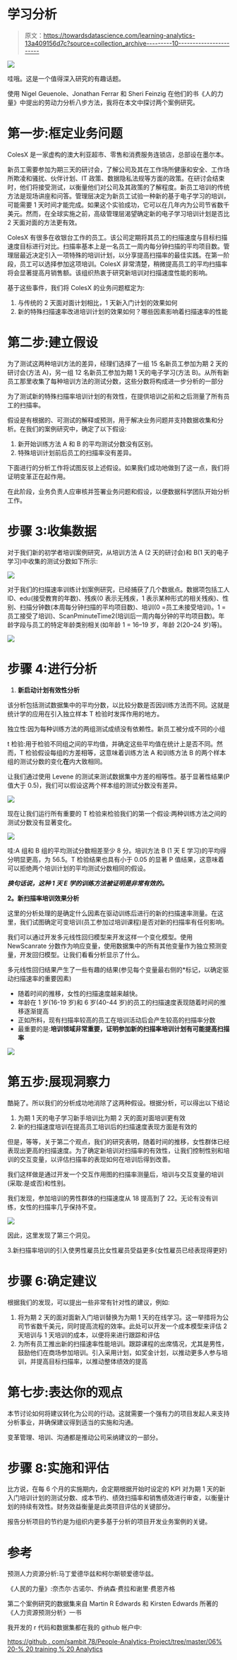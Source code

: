 # 学习分析

> 原文：<https://towardsdatascience.com/learning-analytics-13a409156d7c?source=collection_archive---------10----------------------->

![](img/67040fef59a42725379c9f82ac19f75d.png)

哇哦。这是一个值得深入研究的有趣话题。

使用 Nigel Geuenole、Jonathan Ferrar 和 Sheri Feinzig 在他们的书《人的力量》中提出的劳动力分析八步方法，我将在本文中探讨两个案例研究。

# **第一步:框定业务问题**

ColesX 是一家虚构的澳大利亚超市、零售和消费服务连锁店，总部设在墨尔本。

新员工需要参加为期三天的研讨会，了解公司及其在工作场所健康和安全、工作场所欺凌和骚扰、伙伴计划、IT 政策、数据隐私法规等方面的政策。在研讨会结束时，他们将接受测试，以衡量他们对公司及其政策的了解程度。新员工培训的传统方法是现场讲座和问答。管理层决定为新员工试验一种新的基于电子学习的培训，可能需要 1 天时间才能完成。如果这个实验成功，它可以在几年内为公司节省数千美元。然而，在全球实施之前，高级管理层渴望确定新的电子学习培训计划是否比 2 天面对面的方法更有效。

ColesX 有很多在收银台工作的员工。该公司定期将其员工的扫描速度与目标扫描速度目标进行对比。扫描率基本上是一名员工一周内每分钟扫描的平均项目数。管理层最近决定引入一项特殊的培训计划，以分享提高扫描率的最佳实践。在第一阶段，员工可以选择参加这项培训。ColesX 非常清楚，稍微提高员工的平均扫描率将会显著提高月销售额。该组织热衷于研究新培训对扫描速度性能的影响。

基于这些事件，我们将 ColesX 的业务问题框定为:

1.  与传统的 2 天面对面计划相比，1 天新入门计划的效果如何
2.  新的特殊扫描速率改进培训计划的效果如何？哪些因素影响着扫描速率的性能

# **第二步:建立假设**

为了测试这两种培训方法的差异，经理们选择了一组 15 名新员工参加为期 2 天的研讨会(方法 A)，另一组 12 名新员工参加为期 1 天的电子学习(方法 B)。从所有新员工那里收集了每种培训方法的测试分数，这些分数将构成进一步分析的一部分

为了测试新的特殊扫描率培训计划的有效性，在提供培训之前和之后测量了所有员工的扫描率。

假设是有根据的、可测试的解释或预测，用于解决业务问题并支持数据收集和分析。在我们的案例研究中，确定了以下假设:

1.  新开始训练方法 A 和 B 的平均测试分数没有区别。
2.  特殊培训计划前后员工的扫描率没有差异。

下面进行的分析工作将试图反驳上述假设。如果我们成功地做到了这一点，我们将证明变革正在起作用。

在此阶段，业务负责人应审核并签署业务问题和假设，以便数据科学团队开始分析工作。

# 步骤 3:收集数据

对于我们新的初学者培训案例研究，从培训方法 A (2 天的研讨会)和 B(1 天的电子学习)中收集的测试分数如下所示:

![](img/f0d5b075bc42022865137600542498fb.png)

对于我们的扫描速率训练计划案例研究，已经捕获了几个数据点。数据项包括工人 ID、edu(接受教育的年数)、残疾(0 表示无残疾，1 表示某种形式的相关残疾)、性别、扫描分钟数(本周每分钟扫描的平均项目数)、培训(0 =员工未接受培训)。1 =员工接受了培训)、ScanPminuteTime2(培训后一周内每分钟的平均项目数)。年龄字段与员工的特定年龄类别相关(如年龄 1 = 16–19 岁，年龄 2(20–24 岁)等)。

![](img/ade91c32a1d83652b17a360639168805.png)

# 步骤 4:进行分析

1.  **新启动计划有效性分析**

该分析包括测试数据集中的平均分数，以比较分数是否因训练方法而不同。这就是统计学的应用在引入独立样本 T 检验时发挥作用的地方。

独立性:因为每种训练方法的两组测试成绩没有依赖性。新员工被分成不同的小组

t 检验:用于检验不同组之间的平均值，并确定这些平均值在统计上是否不同。然而，T 检验假设每组的方差相等，这意味着训练方法 A 和训练方法 B 的两个样本组的测试分数的变化**在**内大致相同。

让我们通过使用 Levene 的测试来测试数据集中方差的相等性。基于显著性结果(P 值大于 0.5)，我们可以假设这两个样本组的测试分数没有差异。

![](img/6d727ff8adeb97ef2c936af609f22408.png)

现在让我们运行所有重要的 T 检验来检验我们的第一个假设:两种训练方法之间的测试分数没有显著变化。

![](img/9e30b197fc0d811f800843acba627c40.png)

哇:A 组和 B 组的平均测试分数相差至少 8 分。培训方法 B (1 天 E 学习)的平均得分明显更高，为 56.5。T 检验结果也具有小于 0.05 的显著 P 值结果，这意味着可以拒绝两个培训计划的平均测试分数相同的假设。

***换句话说，这种 1 天 E 学的训练方法被证明是非常有效的。***

**2。新扫描率培训效果分析**

这里的分析处理的是确定什么因素在驱动训练后进行的新的扫描速率测量。在这里，我们试图确定可变培训(员工参加过培训课程)是否对新的扫描率有任何影响。

我们可以通过开发多元线性回归模型来开发这样一个变化模型。使用 NewScanrate 分数作为响应变量，使用数据集中的所有其他变量作为独立预测变量，开发回归模型。让我们看看分析显示了什么。

多元线性回归结果产生了一些有趣的结果(参见每个变量最右侧的*标记，以确定驱动扫描速率的重要因素)

*   随着时间的推移，女性的扫描速度越来越快。
*   年龄在 1 岁(16-19 岁)和 6 岁(40-44 岁)的员工的扫描速度表现随着时间的推移逐渐提高
*   正如所料，现有扫描率较高的员工在培训活动后会产生较高的扫描率分数
*   最重要的是:**培训领域非常重要，证明参加新的扫描率培训计划有可能提高扫描率**

![](img/c28d7541e519a080d4172aba47b999b6.png)

# **第五步:展现洞察力**

酷毙了。所以我们的分析成功地消除了这两种假设。根据分析，可以得出以下结论

1.  为期 1 天的电子学习新手培训比为期 2 天的面对面培训更有效
2.  新的扫描速度培训在提高员工培训后的扫描速度表现方面是有效的

但是，等等，关于第二个观点，我们的研究表明，随着时间的推移，女性群体已经表现出更高的扫描速度。为了确定新培训对扫描率的有效性，让我们控制性别和培训的交互变量，以评估扫描率的表现如何在培训后得到改善。

我们这样做是通过开发一个交互作用图的扫描率测量后，培训与交互变量的培训(采取:是或否)和性别。

我们发现，参加培训的男性群体的扫描速度从 18 提高到了 22。无论有没有训练，女性的扫描率几乎保持不变。

![](img/4bc769f9a994e538bc2c0d729e6c026e.png)

因此，这里发现了第三个洞见。

3.新扫描率培训的引入使男性雇员比女性雇员受益更多(女性雇员已经表现得更好)

# 步骤 6:确定建议

根据我们的发现，可以提出一些非常有针对性的建议，例如:

1.  将为期 2 天的面对面新入门培训替换为为期 1 天的在线学习。这一举措将为公司节省数千美元，同时提高流程的效率。此处可以开发一个成本模型来评估 2 天培训与 1 天培训的成本，以便将来进行跟踪和评估
2.  为所有员工推出新的扫描速率性能培训。跟踪课程的出席情况，尤其是男性，鼓励他们在商场参加培训。引入采用计划，如奖金计划，以推动更多人参与培训，并提高目标扫描率，以推动整体绩效的提高

# **第七步:表达你的观点**

本节讨论如何将建议转化为公司的行动。这就需要一个强有力的项目发起人来支持分析事业，并确保建议得到适当的实施和沟通。

变革管理、培训、沟通都是推动公司采纳建议的一部分。

# 步骤 8:实施和评估

比方说，在每 6 个月的实施期内，会定期根据开始时设定的 KPI 对为期 1 天的新入门培训计划的测试分数、成本节约、绩效扫描率和销售绩效进行审查，以衡量计划的持续有效性。财务效益衡量是此类项目评估的关键部分。

报告分析项目的节约是为组织内更多基于分析的项目开发业务案例的关键。

# 参考

预测人力资源分析:马丁爱德华兹和柯尔斯顿爱德华兹。

《人民的力量》:奈杰尔·古诺尔、乔纳森·费拉和谢里·费恩齐格

第二个案例研究的数据集来自 Martin R Edwards 和 Kirsten Edwards 所著的《人力资源预测分析》一书

我开发的 r 代码和数据集都在我的 github 帐户中:

[https://github . com/sambit 78/People-Analytics-Project/tree/master/06% 20-% 20 training % 20 Analytics](https://github.com/Sambit78/People-Analytics-Project/tree/master/06%20-%20Training%20Analytics)